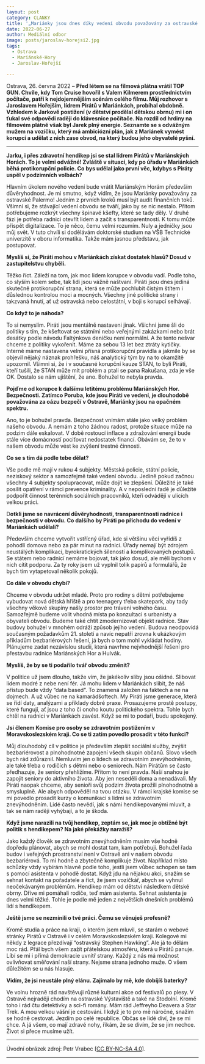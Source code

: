```yaml
---
layout: post
category: CLANKY
title: '„Mariánky jsou dnes díky vedení obvodu považovány za ostravské Palermo,” říká lídr Pirátů v Mariánských Horách Jaroslav Hořejší.'			
date: 2022-06-27
author: Mediální odbor		
image: posts/jaroslav-horejsi2.jpg
tags:					
  - Ostrava		
  - Mariánské-Hory		
  - Jaroslav-Hořejší		

---
```


Ostrava, 26. června 2022 – **Před létem se na filmová plátna vrátil TOP GUN. Chvíle, kdy Tom Cruise hovořil s Valem Kilmerem prostřednictvím počítače, patří k nejdojemnějším scénám celého filmu. Můj rozhovor s Jaroslavem Hořejším, lídrem Pirátů v Mariánkách, probíhal obdobně. Vzhledem k Jarkově postižení (v dětství prodělal dětskou obrnu) mi i on ťukal své odpovědi raději do klávesnice počítače. Na rozdíl od hrdiny na filmovém plátně však byl Jarek plný energie. Seznamte se s odvážným mužem na vozíčku, který má ambiciózní plán, jak z Mariánek vymést korupci a udělat z nich zase obvod, na který budou jeho obyvatelé pyšní.**

<hr />

**Jarku, i přes zdravotní hendikep jsi se stal lídrem Pirátů v Mariánských Horách. To je velmi odvážné! Zvláště v situaci, kdy po úřadu v Mariánkách běhá protikorupční policie. Co bys udělal jako první věc, kdybys s Piráty uspěl v podzimních volbách?**

Hlavním úkolem nového vedení bude vrátit Mariánským Horám především důvěryhodnost. Je mi smutno, když vidím, že jsou Mariánky považovány za ostravské Palermo! Jedním z prvních kroků musí být audit finančních toků. Všimni si, že stávající vedení obvodu se tváří, jako by se nic nestalo. Přitom potřebujeme rozkrýt všechny špinavé kšefty, které se tady děly. V druhé fázi je potřeba radnici otevřít lidem a začít s transparentností. K tomu může přispět digitalizace. To je něco, čemu velmi rozumím. Nuly a jedničky jsou můj svět. V tuto chvíli si dodělávám doktorské studium na VŠB Technické univerzitě v oboru informatika. Takže mám jasnou představu, jak postupovat.

**Myslíš si, že Piráti mohou v Mariánkách získat dostatek hlasů? Dosud v zastupitelstvu chyběli.**

Těžko říct. Záleží na tom, jak moc lidem korupce v obvodu vadí. Podle toho, co slyším kolem sebe, tak lidi jsou vážně naštvaní. Piráti jsou dnes jediná skutečně protikorupční strana, která se může pochlubit čistým štítem i důslednou kontrolou moci a mocných. Všechny jiné politické strany i takzvaná hnutí, ať už ostravská nebo celostátní, v boji s korupcí selhávají.

**Co když to je náhoda?**

To si nemyslím. Piráti jsou mentálně nastaveni jinak. Všichni jsme šli do politiky s tím, že kšeftovat se státními nebo veřejnými zakázkami nebo brát desátky podle návodu Faltýnkova deníčku není normální. A že tento nešvar chceme z politiky vykořenit. Máme za sebou 13 let bez ztráty kytičky. Interně máme nastavena velmi přísná protikorupční pravidla a jakmile by se objevil nějaký náznak prohřešku, náš analytický tým by na to okamžitě upozornil. Všimni si, že i v současné korupční kauze STAN, to byli Piráti, kteří tušili, že STAN může mít problém a ptali se pana Rakušana, zda je vše OK. Dostalo se nám ujištění, že ano. Bohužel to nebyla pravda.  

**Pojďme od korupce k dalšímu letitému problému Mariánských Hor. Bezpečnosti. Zatímco Poruba, kde jsou Piráti ve vedení, je dlouhodobě považována za oázu bezpečí v Ostravě, Mariánky jsou na opačném spektru.**

Ano, to je bohužel pravda. Bezpečnost vnímám stále jako velký problém našeho obvodu. A nemám z toho žádnou radost, protože situace může na podzim dále eskalovat. V době rostoucí inflace a zdražování energií bude stále více domácností pociťovat nedostatek financí. Obávám se, že to v našem obvodu může vést ke zvýšení trestné činnosti.

**Co se s tím dá podle tebe dělat?**

Vše podle mě mají v rukou 4 subjekty. Městská policie, státní policie, neziskový sektor a samozřejmě také vedení obvodu. Jedině pokud začnou všechny 4 subjekty spolupracovat, může dojít ke zlepšení. Důležité je také posílit opatření v rámci prevence kriminality. A v neposlední řadě je důležité podpořit činnost terénních sociálních pracovníků, kteří odvádějí v ulicích velkou práci.

D**otkli jsme se navrácení důvěryhodnosti, transparentnosti radnice i bezpečnosti v obvodu. Co dalšího by Piráti po příchodu do vedení v Mariánkách udělali?**

Především chceme vytvořit vstřícný úřad, kde si většinu věcí vyřídíš z pohodlí domova nebo za pár minut na radnici. Úřady nemají být zdrojem neustálých komplikací, byrokratických šíleností a komplikovaných postupů. Se státem nebo radnicí nemáme bojovat, tak jako dosud, ale měli bychom v nich cítit podporu. Za ty roky jsem už vyplnil tolik papírů a formulářů, že bych tím vytapetoval několik pokojů.

**Co dále v obvodu chybí?**

Chceme v obvodu udržet mladé. Proto pro rodiny s dětmi potřebujeme vybudovat nová dětská hřiště a pro teenagery třeba skatepark, aby tady všechny věkové skupiny našly prostor pro trávení volného času. Samozřejmě budeme volit vhodná místa po konzultaci s urbanisty a obyvateli obvodu. Budeme také chtít zmodernizovat objekt radnice. Stav budovy bohužel v mnohém odráží způsob jejího vedení. Budova neodpovídá současným požadavkům 21. století a navíc nepatří zrovna k ukázkovým příkladům bezbariérových řešení, já bych o tom mohl vykládat hodiny. Plánujeme zadat nezávislou studii, která navrhne nejvhodnější řešení pro přestavbu radnice Mariánských Hor a Hulvák.

**Myslíš, že by se ti podařilo tvář obvodu změnit?**

V politice už jsem dlouho, takže vím, že jakékoliv sliby jsou ošidné. Slibovat lidem modré z nebe není fér. Já mohu lidem v Mariánkách slíbit, že náš přístup bude vždy “data based”. To znamená založen na faktech a ne na dojmech. A už vůbec ne na kamarádšoftech. My Piráti jsme generace, která se řídí daty, analýzami a příklady dobré praxe. Prosazujeme prostě postupy, které fungují, ať jsou z toho či onoho koutu politického spektra. Tohle bych chtěl na radnici v Mariánkách zavést. Když se mi to podaří, budu spokojený.

**Jsi členem Komise pro osoby se zdravotním postižením v Moravskoslezském kraji. Co se ti zatím povedlo prosadit v této funkci?**

Můj dlouhodobý cíl v politice je především zlepšit sociální služby, zvýšit bezbariérovost a plnohodnotné zapojení všech skupin občanů. Slovo všech bych rád zdůraznil. Nemluvím jen o lidech se zdravotním znevýhodněním, ale také třeba o rodičích s dětmi nebo o seniorech. Nám Pirátům se často předhazuje, že seniory přehlížíme. Přitom to není pravda. Naší snahou je zapojit seniory do aktivního života. Aby jen neseděli doma a nenadávali. My Piráti naopak chceme, aby senioři svůj podzim života prožili plnohodnotně a smysluplně. Ale abych odpověděl na tvou otázku. V rámci krajské komise se mi povedlo prosadit kurzy o komunikaci s lidmi se zdravotním znevýhodněním. Lidé často nevědí, jak s námi hendikepovanými mluvit, a tak se nám raději vyhýbají, a to je škoda.

**Když jsme narazili na tvůj hendikep, zeptám se, jak moc je obtížné být politik s hendikepem? Na jaké překážky naražíš?**

Jako každý člověk se zdravotním znevýhodněním musím vše hodně dopředu plánovat, abych se mohl dostat tam, kam potřebuji. Bohužel řada budov i veřejných prostranství není v Ostravě ani v našem obvodu bezbariérová. To mi hodně a zbytečně komplikuje život. Například místo schůzky vždy vybírám hlavně podle toho, jestli jsem vůbec schopen se tam s pomocí asistenta v pohodě dostat. Když jdu na nějakou akci, snažím se sehnat kontakt na pořadatele a říct, že jsem vozíčkář, abych se vyhnul neočekávaným problémům. Hendikep mám od dětství následkem dětské obrny. Dříve mi pomáhali rodiče, teď mám asistenta. Sehnat asistenta je dnes velmi těžké. Tohle je podle mě jeden z největších dnešních problémů lidí s hendikepem.

**Ještě jsme se nezmínili o tvé práci. Čemu se věnuješ profesně?**

Kromě studia a práce na kraji, o kterém jsem mluvil, se starám o webové stránky Pirátů v Ostravě i v celém Moravskoslezském kraji. Kolegové mi někdy z legrace přezdívají “ostravský Stephen Hawking”. Ale já to dělám moc rád. Přál bych všem zažít přátelskou atmosféru, která u Pirátů panuje. Líbí se mi i přímá demokracie uvnitř strany. Každý z nás má možnost ovlivňovat směřování naší strany. Nejsme strana jednoho muže. O všem důležitém se u nás hlasuje.

**Vidím, že jsi neustále plný elánu. Zajímalo by mě, kde dobíjíš baterky?**

Ve volnu hrozně rád navštěvuji různé kulturní akce od festivalů po plesy. V Ostravě nejraději chodím na ostravské Výstaviště a také na Stodolní. Kromě toho i rád čtu detektivky a sci-fi romány. Mám rád Jeffreyho Deavera a Star Trek. A mou velkou vášní je cestování. I když je to pro mě náročné, snažím se hodně cestovat. Jezdím po celé republice. Občas se lidé diví, že se mi chce. A já všem, co mají zdravé nohy, říkám, že se divím, že se jim nechce. Život si přece musíme užít.

---

Úvodní obrázek zdroj: Petr Vrabec \[[CC BY-NC-SA 4.0](https://creativecommons.org/licenses/by-nc-sa/4.0/deed.cs)\].

- - -
